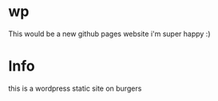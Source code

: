 # wp
This would be a new github pages website i'm super happy :)
# Info
this is a wordpress static site on burgers
